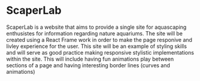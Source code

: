 # ScaperLab

ScaperLab is a website that aims to provide a single site for aquascaping enthusistes for information regarding nature aquariums. The site will be created using a React Frame work in order to make the page responive and livley
experience for the user. This site will be an example of styling skills and will serve as good practice making responsive stylistic implementations within the site. This will include having fun animations play between sections of a page and having interesting border lines (curves and animations)

